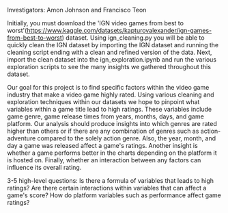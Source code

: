 Investigators: Amon Johnson and Francisco Teon

Initially, you must download the 'IGN video games from best to worst'(https://www.kaggle.com/datasets/kapturovalexander/ign-games-from-best-to-worst) dataset. Using ign_cleaning.py you will be able to quickly clean the IGN dataset by importing the IGN dataset and running the cleaning script ending with a clean and refined version of the data. Next, import the clean dataset into the ign_exploration.ipynb and run the various exploration scripts to see the many insights we gathered throughout this dataset.

Our goal for this project is to find specific factors within the video game industry that make a video game highly rated. Using various cleaning and exploration techniques within our datasets we hope to pinpoint what variables within a game title lead to high ratings. These variables include game genre, game release times from years, months, days, and game platform. Our analysis should produce insights into which genres are rated higher than others or if there are any combination of genres such as action-adventure compared to the solely action genre. Also, the year, month, and day a game was released affect a game's ratings. Another insight is whether a game performs better in the charts depending on the platform it is hosted on. Finally, whether an interaction between any factors can influence its overall rating.

3-5 high-level questions:
Is there a formula of variables that leads to high ratings?
Are there certain interactions within variables that can affect a game's score?
How do platform variables such as performance affect game ratings?

